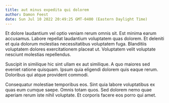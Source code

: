```yaml
---
title: aut minus expedita qui dolorem
author: Damon Feest
date: Sun Jul 10 2022 20:49:25 GMT-0400 (Eastern Daylight Time)
---
```

Et dolore laudantium vel optio veniam rerum omnis sit. Est minima earum accusamus. Labore repellat laudantium voluptatem quas dolorem. Et deleniti et quia dolorum molestias necessitatibus voluptatem fuga. Blanditiis voluptatem dolores exercitationem placeat ut. Voluptatem velit voluptate nesciunt molestias repellendus.

 Suscipit in similique hic sint ullam ex aut similique. A quo maiores sed eveniet ratione quisquam. Ipsum quia eligendi dolorem quis eaque rerum. Doloribus qui atque provident commodi.

 Consequatur molestiae temporibus eos. Sint quia labore voluptatibus ex quas eum cumque saepe. Omnis totam quos. Sed dolorem nemo quae aperiam rerum iste nihil voluptate. Et corporis facere eos porro qui amet.